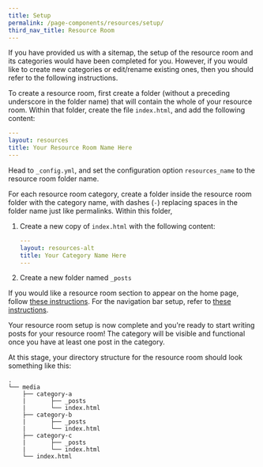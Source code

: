 ```yaml
---
title: Setup
permalink: /page-components/resources/setup/
third_nav_title: Resource Room
---
```

If you have provided us with a sitemap, the setup of the resource room and its categories would have been completed for you. However, if you would like to create new categories or edit/rename existing ones, then you should refer to the following instructions.

To create a resource room, first create a folder (without a preceding underscore in the folder name) that will contain the whole of your resource room. Within that folder, create the file `index.html`, and add the following content:

```yml
---
layout: resources
title: Your Resource Room Name Here
---
```

Head to `_config.yml`, and set the configuration option `resources_name` to the resource room folder name.

For each resource room category, create a folder inside the resource room folder with the category name, with dashes (`-`) replacing spaces in the folder name just like permalinks. Within this folder,

1. Create a new copy of `index.html` with the following content:

   ```yml
   ---
   layout: resources-alt
   title: Your Category Name Here
   ---
   ```

2. Create a new folder named `_posts`

If you would like a resource room section to appear on the home page, follow [these instructions](/page-components/home/resources/). For the navigation bar setup, refer to [these instructions](/page-components/navbar/configuration/).

Your resource room setup is now complete and you're ready to start writing posts for your resource room! The category will be visible and functional once you have at least one post in the category.

At this stage, your directory structure for the resource room should look something like this:

```
.
└── media
    ├── category-a
    |       ├── _posts
    |       └── index.html
    ├── category-b
    |       ├── _posts
    |       └── index.html
    ├── category-c
    |       ├── _posts
    |       └── index.html
    └── index.html
```